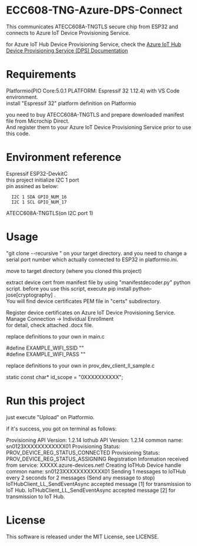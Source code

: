 # ECC608-TNG-Azure-DPS-Connect

This communicates ATECC608A-TNGTLS secure chip from ESP32 and connects to Azure IoT Device Provisioning Service.        

for Azure IoT Hub Device Provisioning Service, check the [Azure IoT Hub Device Provisioning Service (DPS) Documentation](https://docs.microsoft.com/en-us/azure/iot-dps/)   

# Requirements

Platformio(PIO Core:5.0.1 PLATFORM: Espressif 32 1.12.4) with VS Code environment.  
install "Espressif 32" platform definition on Platformio  

you need to buy ATECC608A-TNGTLS and prepare downloaded manifest file from Microchip Direct.    
And register them to your Azure IoT Device Provisioning Service prior to use this code.       

# Environment reference
  
  Espressif ESP32-DevkitC  
  this project initialize I2C 1 port   
  pin assined as below:  

      I2C 1 SDA GPIO_NUM_16  
      I2C 1 SCL GPIO_NUM_17  
       
  ATECC608A-TNGTLS(on I2C port 1)   

# Usage  

"git clone --recursive " on your target directory. and you need to change a serial port number which actually connected to ESP32 in platformio.ini.    

move to target directory (where you cloned this project)     

extract device cert from manifest file by using "manifestdecoder.py" python script.
before you use this script, execute pip install python-jose[cryptography] .    
You will find device certificates PEM file in "certs" subdirectory.   

Register device certificates on Azure IoT Device Provisioning Service.     
Manage Connection -> Individual Enrollment    
for detail, check attached .docx file.   

replace definitions to your own in main.c    

#define EXAMPLE_WIFI_SSID ""  
#define EXAMPLE_WIFI_PASS ""  

replace definitions to your own in prov_dev_client_ll_sample.c

static const char* id_scope = "0XXXXXXXXXX";     

# Run this project

just execute "Upload" on Platformio.   

if it's success, you got on terminal as follows:

Provisioning API Version: 1.2.14
Iothub API Version: 1.2.14
common name: sn0123XXXXXXXXXXXX01
Provisioning Status: PROV_DEVICE_REG_STATUS_CONNECTED
Provisioning Status: PROV_DEVICE_REG_STATUS_ASSIGNING
Registration Information received from service: XXXXX.azure-devices.net!
Creating IoTHub Device handle
common name: sn0123XXXXXXXXXXXX01
Sending 1 messages to IoTHub every 2 seconds for 2 messages (Send any message to stop)
IoTHubClient_LL_SendEventAsync accepted message [1] for transmission to IoT Hub.
IoTHubClient_LL_SendEventAsync accepted message [2] for transmission to IoT Hub.


# License

This software is released under the MIT License, see LICENSE.  
